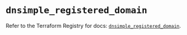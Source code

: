 # `dnsimple_registered_domain`

Refer to the Terraform Registry for docs: [`dnsimple_registered_domain`](https://registry.terraform.io/providers/dnsimple/dnsimple/1.9.0/docs/resources/registered_domain).
